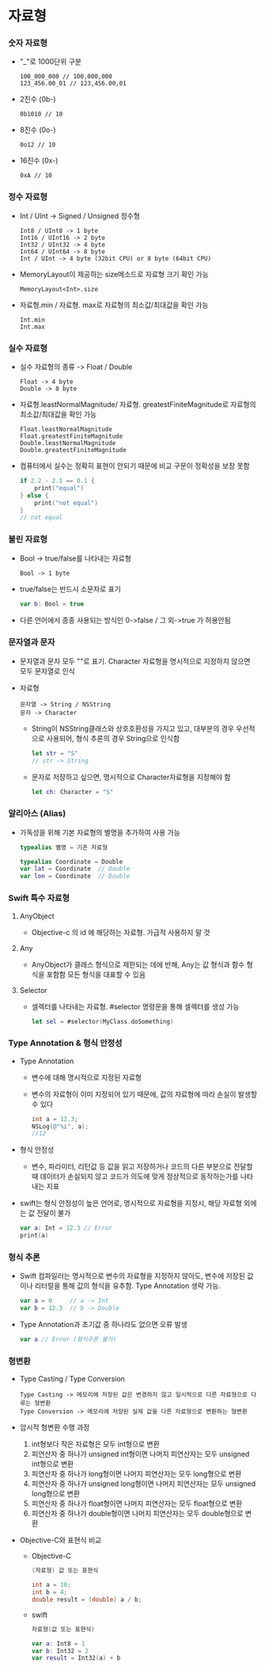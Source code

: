 # 자료형



### 숫자 자료형

- "_"로 1000단위 구분

  ```
  100_000_000 // 100,000,000
  123_456.00_01 // 123,456.00,01
  ```

- 2진수 (0b-)

  ```
  0b1010 // 10
  ```
  
- 8진수 (0o-)

  ```
  0o12 // 10
  ```
  
- 16진수 (0x-)

  ```
  0xA // 10
  ```




### 정수 자료형

- Int / UInt -> Signed / Unsigned 정수형

  ```
  Int8 / UInt8 -> 1 byte
  Int16 / UInt16 -> 2 byte
  Int32 / UInt32 -> 4 byte
  Int64 / UInt64 -> 8 byte
  Int / UInt -> 4 byte (32bit CPU) or 8 byte (64bit CPU)
  ```

- MemoryLayout이 제공하는 size메소드로 자료형 크기 확인 가능

  ```
  MemoryLayout<Int>.size
  ```

- 자료형.min / 자료형. max로 자료형의 최소값/최대값을 확인 가능

  ```
  Int.min
  Int.max
  ```

  

### 실수 자료형

- 실수 자료형의 종류 -> Float / Double

  ```
  Float -> 4 byte
  Double -> 8 byte
  ```

- 자료형.leastNormalMagnitude/ 자료형. greatestFiniteMagnitude로 자료형의 최소값/최대값을 확인 가능

  ```
  Float.leastNormalMagnitude
  Float.greatestFiniteMagnitude
  Double.leastNormalMagnitude
  Double.greatestFiniteMagnitude
  ```
  
- 컴퓨터에서 실수는 정확히 표현이 안되기 때문에 비교 구문이 정확성을 보장 못함

  ```swift
  if 2.2 - 2.1 == 0.1 {
      print("equal")
  } else {
      print("not equal")
  }
  // not equal
  ```

  

### 불린 자료형

- Bool -> true/false를 나타내는 자료형

  ```
  Bool -> 1 byte
  ```
  
- true/false는 반드시 소문자로 표기

  ```swift
  var b: Bool = true
  ```

- 다른 언어에서 종종 사용되는 방식인 0->false / 그 외->true 가 허용안됨



### 문자열과 문자

- 문자열과 문자 모두 ""로 표기. Character 자료형을 명시적으로 지정하지 않으면 모두 문자열로 인식

- 자료형

  ```
  문자열 -> String / NSString
  문자 -> Character
  ```

  - String이  NSString클래스와 상호호환성을 가지고 있고, 대부분의 경우 우선적으로 사용되어, 형식 추론의 경우 String으로 인식함

    ```swift
    let str = "S"
    // str -> String
    ```

  - 문자로 저장하고 싶으면, 명시적으로 Character자료형을 지정해야 함

    ```swift
    let ch: Character = "S"
    ```




### 알리아스 (Alias)

- 가독성을 위해 기본 자료형의 별명을 추가하여 사용 가능

  ```swift
  typealias 별명 = 기존 자료형
  ```

  ```swift
  typealias Coordinate = Double
  var lat = Coordinate	// Double
  var lon = Coordinate	// Double
  ```



### Swift 특수 자료형

1. AnyObject

   - Objective-c 의 id 에 해당하는 자료형. 가급적 사용하지 말 것

2. Any

   - AnyObject가 클래스 형식으로 제한되는 데에 반해, Any는 값 형식과 함수 형식을 포함함 모든 형식을 대표할 수 있음

3. Selector

   - 셀렉터를 나타내는 자료형. #selector 명령문을 통해 셀렉터를 생성 가능

     ```swift
     let sel = #selector(MyClass.doSomething)
     ```

     

### Type Annotation & 형식 안정성

- Type Annotation

  - 변수에 대해 명시적으로 지정된 자료형

  - 변수의 자료형이 이미 지정되어 있기 때문에, 값의 자료형에 따라 손실이 발생할 수 있다

    ```objective-c
    int a = 12.3;
    NSLog(@"%i", a);
    //12
    ```

- 형식 안정성

  - 변수, 파라미터, 리턴값 등 값을 읽고 저장하거나 코드의 다른 부분으로 전달할 때 데이터가 손실되지 않고 코드가 의도에 맞게 정상적으로 동작하는가를 나타내는 지표

- swift는 형식 안정성이 높은 언어로, 명시적으로 자료형을 지정시, 해당 자료형 외에는 값 전달이 불가

  ```swift
  var a: Int = 12.3 // Error
  print(a)
  ```

  

### 형식 추론

- Swift 컴파일러는 명시적으로 변수의 자료형을 지정하지 않아도, 변수에 저장된 값이나 리터럴을 통해 값의 형식을 유추함. Type Annotation 생략 가능.

  ```swift
  var a = 0		// a -> Int
  var b = 12.3	// b -> Double
  ```

- Type Annotation과 초기값 중 하나라도 없으면 오류 발생

  ```swift
  var a	// Error (형식추론 불가)
  ```

  



### 형변환

- Type Casting / Type Conversion

  ```
  Type Casting -> 메모리에 저장된 값은 변경하지 않고 일시적으로 다른 자료형으로 다루는 형변환
  Type Conversion -> 메모리에 저장된 실제 값을 다른 자료형으로 변환하는 형변환
  ```

- 암시적 형변환 수행 과정

  1. int형보다 작은 자료형은 모두 int형으로 변환
  2. 피연산자 중 하나가 unsigned int형이면 나머지 피연산자는 모두 unsigned int형으로 변환
  3. 피연산자 중 하나가 long형이면 나머지 피연산자는 모두 long형으로 변환
  4. 피연산자 중 하나가 unsigned long형이면 나머지 피연산자는 모두 unsigned long형으로 변환
  5. 피연산자 중 하나가 float형이면 나머지 피연산자는 모두 float형으로 변환
  6. 피연산자 중 하나가 double형이면 나머지 피연산자는 모두 double형으로 변환

- Objective-C와 표현식 비교

  - Objective-C

    ```objective-c
    (자료형) 값 또는 표현식    
    ```

    ```objective-c
    int a = 10;
    int b = 4;
    double result = (double) a / b;
    ```

  - swift

    ```swift
    자료형(값 또는 표현식)
    ```

    ```swift
    var a: Int8 = 1
    var b: Int32 = 2
    var result = Int32(a) + b
    ```



